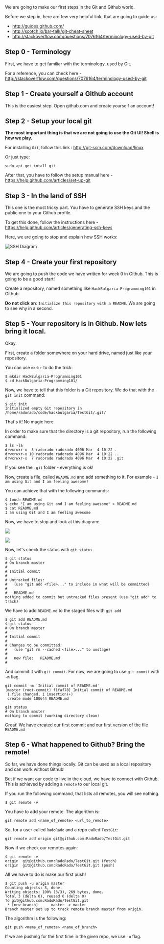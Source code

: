 We are going to make our first steps in the Git and Github world.

Before we step in, here are few very helpful link, that are going to guide us:

* http://guides.github.com/
* http://scotch.io/bar-talk/git-cheat-sheet
* http://stackoverflow.com/questions/7076164/terminology-used-by-git

## Step 0 - Terminology

First, we have to get familiar with the terminology, used by Git.

For a reference, you can check here - http://stackoverflow.com/questions/7076164/terminology-used-by-git

## Step 1 - Create yourself a Github account

This is the easiest step. Open github.com and create yourself an account!

## Step 2 - Setup your local git

__The most important thing is that we are not going to use the Git UI! Shell is how we play.__

For installing ```Git```, follow this link : http://git-scm.com/download/linux

Or just type:

```
sudo apt-get intall git
```

After that, you have to follow the setup manual here - https://help.github.com/articles/set-up-git

## Step 3 - In the land of SSH

This one is the most tricky part. You have to generate SSH keys and the public one to your Github profile.

To get this done, follow the instructions here - https://help.github.com/articles/generating-ssh-keys

Here, we are going to stop and explain how SSH works:

![SSH Diagram](http://images.devshed.com/wh/stories/sshprivatepublickey1.jpg)

## Step 4 - Create your first repository

We are going to push the code we have written for week 0 in Github. This is going to be a good start!

Create a repository, named something like ```HackBulgaria-Programming101``` in Github.

__Do not click on__: ```Initialize this repository with a README```. We are going to see why in a second.

## Step 5 - Your repository is in Github. Now lets bring it local.

Okay.

First, create a folder somewhere on your hard drive, named just like your repository.

You can use ```mkdir``` to do the trick:

```
$ mkdir HackBulgaria-Programming101
$ cd HackBulgaria-Programming101/
```

Now, we have to tell that this folder is a Git repository. We do that with the ```git init``` command:

```
$ git init
Initialized empty Git repository in /home/radorado/code/hackbulgaria/TestGit/.git/
```

That's it! No magic here.

In order to make sure that the directory is a git repository, run the following command:

```
$ ls -la
drwxrwxr-x  3 radorado radorado 4096 Mar  4 10:22 .
drwxrwxr-x 10 radorado radorado 4096 Mar  4 10:22 ..
drwxrwxr-x  7 radorado radorado 4096 Mar  4 10:22 .git
```

If you see the ```.git``` folder - everything is ok!

Now, create a file, called ```README.md``` and add something to it. For example - ```I am using Git and I am feeling awesome!```

You can achieve that with the following commands:

```
$ touch README.md
$ echo "I am using Git and I am feeling awesome" > README.md
$ cat README.md
I am using Git and I am feeling awesome
```

Now, we have to stop and look at this diagram:


![](http://i.stack.imgur.com/zLTpo.png)

![](http://progit.couchone.com/progit/_design/chacon/figures/18333fig0201-tn.png)

Now, let's check the status with ```git status```

```
$ git status
# On branch master
#
# Initial commit
#
# Untracked files:
#   (use "git add <file>..." to include in what will be committed)
#
#   README.md
nothing added to commit but untracked files present (use "git add" to track)
```

We have to add ```README.md``` to the staged files with ```git add```

```
$ git add README.md
$ git status
# On branch master
#
# Initial commit
#
# Changes to be committed:
#   (use "git rm --cached <file>..." to unstage)
#
#   new file:   README.md
#
```

And commit it with ```git commit```.
For now, we are going to use ```git commit``` with ```-m``` flag.

```
git commit -m 'Initial commit of README.md'
[master (root-commit) f1faf78] Initial commit of README.md
 1 file changed, 1 insertion(+)
 create mode 100644 README.md
```

```
git status
# On branch master
nothing to commit (working directory clean)
```

Great! We have created our first commit and our first version of the file ```README.md```


## Step 6 - What happened to Github? Bring the remote!

So far, we have done things locally. Git can be used as a local repository and can work without Github!

But if we want our code to live in the cloud, we have to connect with Github.
This is achieved by adding a ```remote``` to our local git.

If you run the following command, that lists all remotes, you will see nothing.

```
$ git remote -v
```

You have to add your remote. The algorithm is:

```
git remote add <name_of_remote> <url_to_remote>
```

So, for a user called ```RadoRado``` and a repo called ```TestGit```:

```
git remote add origin git@github.com:RadoRado/TestGit.git
```

Now if we check our remotes again:

```
$ git remote -v
origin  git@github.com:RadoRado/TestGit.git (fetch)
origin  git@github.com:RadoRado/TestGit.git (push)
```

All we have to do is make our first push!

```
$ git push -u origin master
Counting objects: 3, done.
Writing objects: 100% (3/3), 269 bytes, done.
Total 3 (delta 0), reused 0 (delta 0)
To git@github.com:RadoRado/TestGit.git
 * [new branch]      master -> master
Branch master set up to track remote branch master from origin.
```

The algorithm is the following:

```
git push <name_of_remote> <name_of_branch>
```

If we are pushing for the first time in the given repo, we use ```-u``` flag.
